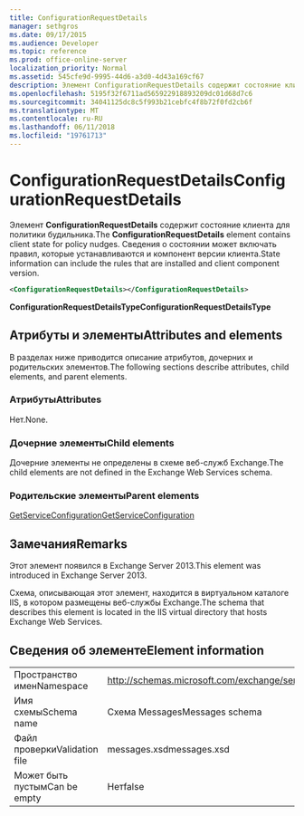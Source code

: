 ```yaml
---
title: ConfigurationRequestDetails
manager: sethgros
ms.date: 09/17/2015
ms.audience: Developer
ms.topic: reference
ms.prod: office-online-server
localization_priority: Normal
ms.assetid: 545cfe9d-9995-44d6-a3d0-4d43a169cf67
description: Элемент ConfigurationRequestDetails содержит состояние клиента для политики будильника. Сведения о состоянии может включать правил, которые устанавливаются и компонент версии клиента.
ms.openlocfilehash: 5195f32f6711ad565922918893209dc01d68d7c6
ms.sourcegitcommit: 34041125dc8c5f993b21cebfc4f8b72f0fd2cb6f
ms.translationtype: MT
ms.contentlocale: ru-RU
ms.lasthandoff: 06/11/2018
ms.locfileid: "19761713"
---
```

# <a name="configurationrequestdetails"></a><span data-ttu-id="56a4f-104">ConfigurationRequestDetails</span><span class="sxs-lookup"><span data-stu-id="56a4f-104">ConfigurationRequestDetails</span></span>

<span data-ttu-id="56a4f-105">Элемент **ConfigurationRequestDetails** содержит состояние клиента для политики будильника.</span><span class="sxs-lookup"><span data-stu-id="56a4f-105">The **ConfigurationRequestDetails** element contains client state for policy nudges.</span></span> <span data-ttu-id="56a4f-106">Сведения о состоянии может включать правил, которые устанавливаются и компонент версии клиента.</span><span class="sxs-lookup"><span data-stu-id="56a4f-106">State information can include the rules that are installed and client component version.</span></span> 
  
```XML
<ConfigurationRequestDetails></ConfigurationRequestDetails>
```

 <span data-ttu-id="56a4f-107">**ConfigurationRequestDetailsType**</span><span class="sxs-lookup"><span data-stu-id="56a4f-107">**ConfigurationRequestDetailsType**</span></span>
## <a name="attributes-and-elements"></a><span data-ttu-id="56a4f-108">Атрибуты и элементы</span><span class="sxs-lookup"><span data-stu-id="56a4f-108">Attributes and elements</span></span>

<span data-ttu-id="56a4f-109">В разделах ниже приводится описание атрибутов, дочерних и родительских элементов.</span><span class="sxs-lookup"><span data-stu-id="56a4f-109">The following sections describe attributes, child elements, and parent elements.</span></span>
  
### <a name="attributes"></a><span data-ttu-id="56a4f-110">Атрибуты</span><span class="sxs-lookup"><span data-stu-id="56a4f-110">Attributes</span></span>

<span data-ttu-id="56a4f-111">Нет.</span><span class="sxs-lookup"><span data-stu-id="56a4f-111">None.</span></span>
  
### <a name="child-elements"></a><span data-ttu-id="56a4f-112">Дочерние элементы</span><span class="sxs-lookup"><span data-stu-id="56a4f-112">Child elements</span></span>

<span data-ttu-id="56a4f-113">Дочерние элементы не определены в схеме веб-служб Exchange.</span><span class="sxs-lookup"><span data-stu-id="56a4f-113">The child elements are not defined in the Exchange Web Services schema.</span></span>
  
### <a name="parent-elements"></a><span data-ttu-id="56a4f-114">Родительские элементы</span><span class="sxs-lookup"><span data-stu-id="56a4f-114">Parent elements</span></span>

[<span data-ttu-id="56a4f-115">GetServiceConfiguration</span><span class="sxs-lookup"><span data-stu-id="56a4f-115">GetServiceConfiguration</span></span>](getserviceconfiguration.md)
  
## <a name="remarks"></a><span data-ttu-id="56a4f-116">Замечания</span><span class="sxs-lookup"><span data-stu-id="56a4f-116">Remarks</span></span>

<span data-ttu-id="56a4f-117">Этот элемент появился в Exchange Server 2013.</span><span class="sxs-lookup"><span data-stu-id="56a4f-117">This element was introduced in Exchange Server 2013.</span></span>
  
<span data-ttu-id="56a4f-118">Схема, описывающая этот элемент, находится в виртуальном каталоге IIS, в котором размещены веб-службы Exchange.</span><span class="sxs-lookup"><span data-stu-id="56a4f-118">The schema that describes this element is located in the IIS virtual directory that hosts Exchange Web Services.</span></span>
  
## <a name="element-information"></a><span data-ttu-id="56a4f-119">Сведения об элементе</span><span class="sxs-lookup"><span data-stu-id="56a4f-119">Element information</span></span>

|||
|:-----|:-----|
|<span data-ttu-id="56a4f-120">Пространство имен</span><span class="sxs-lookup"><span data-stu-id="56a4f-120">Namespace</span></span>  <br/> |http://schemas.microsoft.com/exchange/services/2006/messages  <br/> |
|<span data-ttu-id="56a4f-121">Имя схемы</span><span class="sxs-lookup"><span data-stu-id="56a4f-121">Schema name</span></span>  <br/> |<span data-ttu-id="56a4f-122">Схема Messages</span><span class="sxs-lookup"><span data-stu-id="56a4f-122">Messages schema</span></span>  <br/> |
|<span data-ttu-id="56a4f-123">Файл проверки</span><span class="sxs-lookup"><span data-stu-id="56a4f-123">Validation file</span></span>  <br/> |<span data-ttu-id="56a4f-124">messages.xsd</span><span class="sxs-lookup"><span data-stu-id="56a4f-124">messages.xsd</span></span>  <br/> |
|<span data-ttu-id="56a4f-125">Может быть пустым</span><span class="sxs-lookup"><span data-stu-id="56a4f-125">Can be empty</span></span>  <br/> |<span data-ttu-id="56a4f-126">Нет</span><span class="sxs-lookup"><span data-stu-id="56a4f-126">false</span></span>  <br/> |
   

